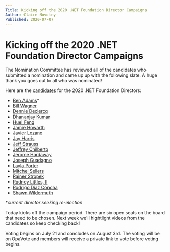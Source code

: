 ```yaml
---
Title: Kicking off the 2020 .NET Foundation Director Campaigns
Author: Claire Novotny
Published: 2020-07-07
---
```


# Kicking off the 2020 .NET Foundation Director Campaigns

The Nomination Committee has reviewed all of the candidates who submitted a nomination and came up up with the following slate. A huge thank you goes out to all who was nominated!

Here are the [candidates](/about/election/candidates) for the 2020 .NET Foundation Directors:

- [Ben Adams](/about/election/campaign-2020/ben-adams)*
- [Bill Wagner](/about/election/campaign-2020/bill-wagner)
- [Dennie Declercq](/about/election/campaign-2020/dennie-declercq)
- [Dhananjay Kumar](/about/election/campaign-2020/dhananjay-kumar)
- [Huei Feng](/about/election/campaign-2020/huei-feng)
- [Jamie Howarth](/about/election/campaign-2020/jamie-howarth)
- [Javier Lozano](/about/election/campaign-2020/javier-lozano)
- [Jay Harris](/about/election/campaign-2020/jay-harris)
- [Jeff Strauss](/about/election/campaign-2020/jeff-strauss)
- [Jeffrey Chilberto](/about/election/campaign-2020/jeffrey-chilberto)
- [Jerome Hardaway](/about/election/campaign-2020/jerome-hardaway)
- [Joseph Guadagno](/about/election/campaign-2020/joseph-guadagno)
- [Layla Porter](/about/election/campaign-2020/layla-porter)
- [Mitchel Sellers](/about/election/campaign-2020/mitchel-sellers)
- [Rainer Stropek](/about/election/campaign-2020/rainer-stropek)
- [Rodney Littles, II](/about/election/campaign-2020/rodney-littles-ii)
- [Rodrigo Diaz Concha](/about/election/campaign-2020/rodrigo-diaz-concha)
- [Shawn Wildermuth](/about/election/campaign-2020/shawn-wildermuth)

_*current director seeking re-election_ 

Today kicks off the campaign period. There are six open seats on the board that need to be chosen. Next week we'll hightlight videos from the candidates so keep checking back!

Voting begins on July 21 and concludes on August 3rd. The voting will be on OpaVote and members will receive a private link to vote before voting begins.

